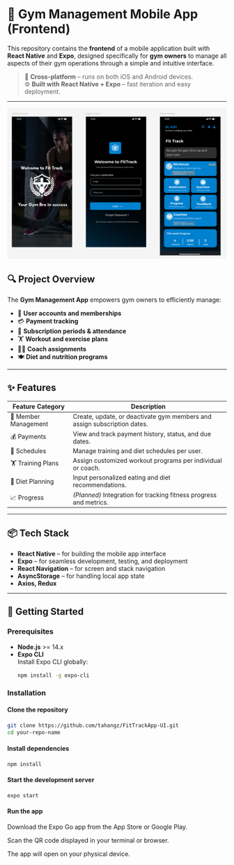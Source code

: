 # 💪 Gym Management Mobile App (Frontend)

This repository contains the **frontend** of a mobile application built with **React Native** and **Expo**, designed specifically for **gym owners** to manage all aspects of their gym operations through a simple and intuitive interface.

> 📱 **Cross-platform** – runs on both iOS and Android devices.  
> ⚙️ **Built with React Native + Expo** – fast iteration and easy deployment.

---

<p align="center">
  <img src="Screenshot 2025-05-29 220953.png" alt="Sample Gesture" width="1000"/>
</p>


## 🔍 Project Overview

The **Gym Management App** empowers gym owners to efficiently manage:

- 👤 **User accounts and memberships**
- 💳 **Payment tracking**
- 📅 **Subscription periods & attendance**
- 🏋️ **Workout and exercise plans**
- 🧑‍🏫 **Coach assignments**
- 🍽️ **Diet and nutrition programs**

---

## ✨ Features

| Feature Category     | Description                                                              |
|----------------------|--------------------------------------------------------------------------|
| 👥 Member Management  | Create, update, or deactivate gym members and assign subscription dates. |
| 💰 Payments           | View and track payment history, status, and due dates.                   |
| 📆 Schedules          | Manage training and diet schedules per user.                             |
| 🏋️ Training Plans     | Assign customized workout programs per individual or coach.              |
| 🍎 Diet Planning      | Input personalized eating and diet recommendations.                      |
| 📈 Progress           | *(Planned)* Integration for tracking fitness progress and metrics.       |

---

## 📦 Tech Stack

- **React Native** – for building the mobile app interface  
- **Expo** – for seamless development, testing, and deployment  
- **React Navigation** – for screen and stack navigation  
- **AsyncStorage** – for handling local app state  
- **Axios, Redux**

---

## 🚀 Getting Started

### Prerequisites

- **Node.js** >= 14.x
- **Expo CLI**  
  Install Expo CLI globally:
  ```bash
  npm install -g expo-cli
  ```
### Installation
#### Clone the repository

````bash
git clone https://github.com/tahangz/FitTrackApp-UI.git
cd your-repo-name
````
#### Install dependencies

````bash
npm install
````
#### Start the development server

````bash
expo start
````
#### Run the app

Download the Expo Go app from the App Store or Google Play.

Scan the QR code displayed in your terminal or browser.

The app will open on your physical device.




  
